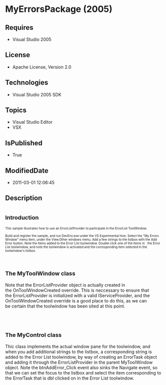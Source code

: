 # MyErrorsPackage (2005)
## Requires
* Visual Studio 2005
## License
* Apache License, Version 2.0
## Technologies
* Visual Studio 2005 SDK
## Topics
* Visual Studio Editor
* VSX
## IsPublished
* True
## ModifiedDate
* 2011-03-01 12:06:45
## Description

<h1><span style="font-size:large">Introduction</span></h1>
<p><span style="font-size:x-small">This sample illustrates how to use an ErrorListProvider to participate in&nbsp;the ErrorList ToolWindow.&nbsp;</span><br>
<span style="font-size:x-small">&nbsp;&nbsp;&nbsp;</span><br>
<span style="font-size:x-small">Build and register the sample, and run DevEnv.exe under the VS Experimental&nbsp;hive. Select the &quot;My Errors Window&quot; menu item, under the View.Other windows menu.&nbsp;Add a few strings to the listbox with the Add Error button.
 Note the&nbsp;items added to the Error List toolwindow. Double click one of the items in&nbsp;&nbsp; the Error List toolwindow, and note the toolwindow is activated and the&nbsp;corresponding item selected in the toolwindow's listbox.</span><br>
&nbsp;&nbsp;</p>
<h1><span style="font-size:large">The MyToolWindow class</span></h1>
<p>Note that the ErrorListProvider object is actually created in the&nbsp;OnToolWindowCreated override. This is neccessary to ensure that the&nbsp;ErrorListProvider is initialized with a valid IServiceProvider, and&nbsp;the OnToolWindowCreated override is a
 good place to do this, as we can be&nbsp;certain that the toolwindow has been sited at this point.</p>
<h1><br>
<span style="font-size:large">The MyControl class</span></h1>
<p>Thic class implements the actual window pane for the toolwindow, and when&nbsp;you add additional strings to the listbox, a corresponding string is added&nbsp;to the Error List toolwindow, by way of creating an ErrorTask object and&nbsp;adding it through
 the ErrorListProvider in the parent MyToolWindow object.&nbsp;Note the btnAddError_Click event also sinks the Navigate event, so that&nbsp;we can set the focus to the listbox and select the item corresponding to the&nbsp;ErrorTask that is dbl clicked on in
 the Error List toolwindow.<br>
&nbsp;&nbsp;&nbsp;</p>
